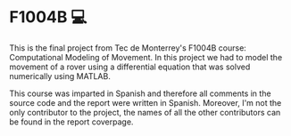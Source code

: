 # F1004B 💻
This is the final project from Tec de Monterrey's F1004B course: Computational Modeling of Movement. In this project we had to model the movement of a rover using a differential equation that was solved numerically using MATLAB.

This course was imparted in Spanish and therefore all comments in the source code and the report were written in Spanish. Moreover, I'm not the only contributor to the project, the names of all the other contributors can be found in the report coverpage.
